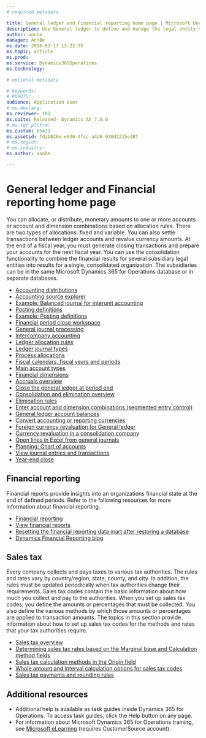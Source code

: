 ```yaml
---
# required metadata

title: General ledger and Financial reporting home page | Microsoft Docs
description: Use General ledger to define and manage the legal entity’s financial records. The general ledger is a register of debit and credit entries. These entries are classified using the accounts that are listed in a chart of accounts. 
author: annbe
manager: AnnBe
ms.date: 2016-03-17 13:22:35
ms.topic: article
ms.prod: 
ms.service: Dynamics365Operations
ms.technology: 

# optional metadata

# keywords: 
# ROBOTS: 
audience: Application User
# ms.devlang: 
ms.reviewer: 101
ms.suite: Released- Dynamics AX 7.0.0
# ms.tgt_pltfrm: 
ms.custom: 65431
ms.assetid: fdab026e-e936-4fcc-a4d6-930d3215e487
# ms.region: 
# ms.industry: 
ms.author: annbe

---
```


# General ledger and Financial reporting home page

You can allocate, or distribute, monetary amounts to one or more accounts or account and dimension combinations based on allocation rules. There are two types of allocations: fixed and variable. You can also settle transactions between ledger accounts and revalue currency amounts. At the end of a fiscal year, you must generate closing transactions and prepare your accounts for the next fiscal year. You can use the consolidation functionality to combine the financial results for several subsidiary legal entities into results for a single, consolidated organization. The subsidiaries can be in the same Microsoft Dynamics 365 for Operations database or in separate databases.

-   [Accounting distributions](http://ax.help.dynamics.com/en/wiki/accounting-distributions/)
-   [Accounting source explorer](http://ax.help.dynamics.com/en/wiki/accounting-source-explorer/)
-   [Example: Balanced journal for interunit accounting](http://ax.help.dynamics.com/en/wiki/example-balanced-journals-for-interunit-accounting/)
-   [Posting definitions](http://ax.help.dynamics.com/en/wiki/posting-definitions/)
-   [Example: Posting definitions](http://ax.help.dynamics.com/en/wiki/examples-posting-definitions/)
-   [Financial period close workspace](https://ax.help.dynamics.com/en/wiki/financial-period-close-workspace/)
-   [General journal processing](http://ax.help.dynamics.com/en/wiki/general-journal-processing/)
-   [Intercompany accounting](http://ax.help.dynamics.com/en/wiki/intercompany-accounting/)
-   [Ledger allocation rules](http://ax.help.dynamics.com/en/wiki/ledger-allocation-rules/)
-   [Ledger journal types](http://ax.help.dynamics.com/en/wiki/ledger-journal-types/)
-   [Process allocations](http://ax.help.dynamics.com/en/wiki/process-allocations/)
-   [Fiscal calendars, fiscal years and periods](https://ax.help.dynamics.com/en/wiki/fiscal-calendars-fiscal-years-and-periods/)
-   [Main account types](https://ax.help.dynamics.com/en/wiki/main-account-types/)
-   [Financial dimensions](http://ax.help.dynamics.com/en/wiki/financial-dimensions/)
-   [Accruals overview](http://ax.help.dynamics.com/en/wiki/accruals-overview/)
-   [Close the general ledger at period end](http://ax.help.dynamics.com/en/wiki/close-the-general-ledger-at-period-end/)
-   [Consolidation and elimination overview](http://ax.help.dynamics.com/en/wiki/consolidation-and-elimination-overview/)
-   [Elimination rules](http://ax.help.dynamics.com/en/wiki/elimination-rules/)
-   [Enter account and dimension combinations (segmented entry control)](http://ax.help.dynamics.com/en/wiki/enter-account-and-dimension-combinations-segmented-entry-control/)
-   [General ledger account balances](http://ax.help.dynamics.com/en/wiki/general-ledger-account-balances/)
-   [Convert accounting or reporting currencies](http://ax.help.dynamics.com/en/wiki/convertingaccountingorreportingcurrencies/)
-   [Foreign currency revaluation for General ledger](http://ax.help.dynamics.com/en/wiki/foreign-currency-revaluation-for-general-ledger/)
-   [Currency revaluation in a consolidation company](http://ax.help.dynamics.com/en/wiki/currency-revaluation-in-a-consolidation-company/)
-   [Open lines in Excel from general journals](http://ax.help.dynamics.com/en/wiki/open-lines-in-excel-from-general-journals/)
-   [Planning: Chart of accounts](http://ax.help.dynamics.com/en/wiki/planning-chart-of-accounts/)
-   [View journal entries and transactions](http://ax.help.dynamics.com/en/wiki/view-journal-entries-and-transactions/)
-   [Year-end close](http://ax.help.dynamics.com/en/wiki/year-end-close/)

## Financial reporting
Financial reports provide insights into an organizations financial state at the end of defined periods. Refer to the following resources for more information about financial reporting.

-   [Financial reporting](http://ax.help.dynamics.com/en/wiki/financial-reporting/)
-   [View financial reports](http://ax.help.dynamics.com/en/wiki/view-financial-reports/)
-   [Resetting the financial reporting data mart after restoring a database](http://ax.help.dynamics.com/en/wiki/resetting-the-financial-reporting-data-mart-after-restoring-a-database/)
-   [Dynamics Financial Reporting blog](http://blogs.msdn.com/b/dynamics_financial_reporting/)

## Sales tax
Every company collects and pays taxes to various tax authorities. The rules and rates vary by country/region, state, county, and city. In addition, the rules must be updated periodically when tax authorities change their requirements. Sales tax codes contain the basic information about how much you collect and pay to the authorities. When you set up sales tax codes, you define the amounts or percentages that must be collected. You also define the various methods by which those amounts or percentages are applied to transaction amounts. The topics in this section provide information about how to set up sales tax codes for the methods and rates that your tax authorities require.

-   [Sales tax overview](http://ax.help.dynamics.com/en/wiki/indirect-taxes-in-microsoft-dynamics-ax-overview/)
-   [Determining sales tax rates based on the Marginal base and Calculation method fields](http://ax.help.dynamics.com/en/wiki/the-marginal-base-field/)
-   [Sales tax calculation methods in the Origin field](http://ax.help.dynamics.com/en/wiki/sales-tax-calculation-methods-in-the-origin-field)
-   [Whole amount and Interval calculation options for sales tax codes](http://ax.help.dynamics.com/en/wiki/whole-amount-and-interval-options-for-sales-tax-codes)
-   [Sales tax payments and rounding rules](https://ax.help.dynamics.com/en/wiki/rounding-sales-tax-payments/)

## Additional resources
-   Additional help is available as task guides inside Dynamics 365 for Operations. To access task guides, click the Help button on any page.
-   For information about Microsoft Dynamics 365 for Operations training, see [Microsoft eLearning](https://mbs2.microsoft.com/members/elearning/dynamicstrainingcert.aspx) (requires CustomerSource account).



